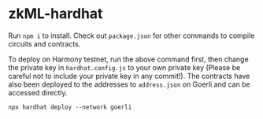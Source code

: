 # zkML-hardhat

Run `npm i` to install. Check out `package.json` for other commands to compile circuits and contracts.

To deploy on Harmony testnet, run the above command first, then change the private key in `hardhat.config.js` to your own private key (Please be careful not to include your private key in any commit!). The contracts have also been deployed to the addresses to `address.json` on Goerli and can be accessed directly.

```shell
npx hardhat deploy --network goerli
```
